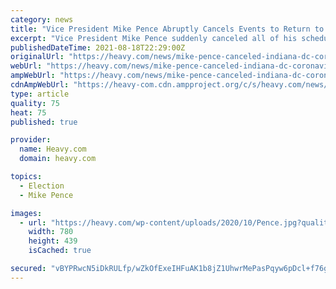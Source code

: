 ```yaml
---
category: news
title: "Vice President Mike Pence Abruptly Cancels Events to Return to DC"
excerpt: "Vice President Mike Pence suddenly canceled all of his scheduled speaking events in Indiana on October 9 in order to fly back to Washington D.C., according to Associated Press White House reporter ..."
publishedDateTime: 2021-08-18T22:29:00Z
originalUrl: "https://heavy.com/news/mike-pence-canceled-indiana-dc-coronavirus/"
webUrl: "https://heavy.com/news/mike-pence-canceled-indiana-dc-coronavirus/"
ampWebUrl: "https://heavy.com/news/mike-pence-canceled-indiana-dc-coronavirus/amp/"
cdnAmpWebUrl: "https://heavy-com.cdn.ampproject.org/c/s/heavy.com/news/mike-pence-canceled-indiana-dc-coronavirus/amp/"
type: article
quality: 75
heat: 75
published: true

provider:
  name: Heavy.com
  domain: heavy.com

topics:
  - Election
  - Mike Pence

images:
  - url: "https://heavy.com/wp-content/uploads/2020/10/Pence.jpg?quality=65&strip=all"
    width: 780
    height: 439
    isCached: true

secured: "vBYPRwcN5iDkRULfp/wZkOfExeIHFuAK1b8jZ1UhwrMePasPqyw6pDcl+f76ga3PXS80JbwgH6ZhwBJc0lnE7WUfOQpSyNEVNoaEMriTLTcgUmBMRFRYGRIU6nOdezbHzEYUXU0XytZS7ADDHF8iDZGmhSvTcMS6Fq+Ri9bFISPeXfflATGcwdnQDLFvhabn0jlZjt77WuR6cu3WD5Ud9oww0oSuDtfb5BAV1xF2Pj/Cqjvk6c7aoCcO1/aMgWb+JdWVLq2KmhNBlxcUnJGHFhW3A10USnj1ueQkt8zQlTyjI8GzlayfbTLOYDze5cQIGNwqRBXpP4DYwkFxml77xfMxkeiN0HVdCBsKLACRU+0=;FP+TSsHBFB+ENHEjD+Mv4Q=="
---
```


